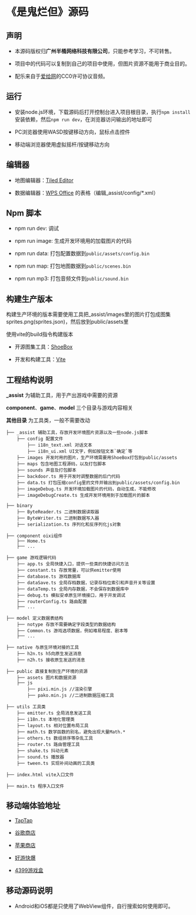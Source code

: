 # 《是鬼烂但》源码

## 声明

* 本源码版权归**广州半桶网络科技有限公司**，只能参考学习，不可转售。

* 项目中的代码可以复制到自己的项目中使用，但图片资源不能用于商业目的。

* 配乐来自于[爱给网](https://www.aigei.com/music/)的CC0许可协议音频。

## 运行

* 安装node.js环境，下载源码后打开控制台进入项目根目录，执行`npm install`安装依赖，然后`npm run dev`，在浏览器访问输出的地址即可

* PC浏览器使用WASD按键移动方向，鼠标点击控件

* 移动端浏览器使用虚拟摇杆/按键移动方向

## 编辑器

* 地图编辑器：[Tiled Editor](https://www.mapeditor.org/)

* 数据编辑器：[WPS Office](https://www.wps.cn/) 的表格（编辑_assist/config/*.xml）

## Npm 脚本

* npm run dev: 调试

* npm run image: 生成开发环境用的加载图片的代码

* npm run data: 打包配置数据到`public/assets/config.bin`

* npm run map: 打包地图数据到`public/scenes.bin`

* npm run mp3: 打包音频文件到`public/sound.bin`

## 构建生产版本

构建生产环境的版本需要使用工具把_assist/images里的图片打包成图集sprites.png(sprites.json)，然后放到public/assets里

使用vite的build指令构建版本

* 开源图集工具：[ShoeBox](http://renderhjs.net/shoebox/)

* 开发和构建工具：[Vite](https://vitejs.dev/)

## 工程结构说明

**_assist** 为辅助工具，用于产出游戏中需要的资源

**component**、**game**、**model** 三个目录与游戏内容相关

**其他目录** 为工具类，一般不需要改动

```
├── _assist 辅助工具，存放开发环境图片资源以及一些node.js脚本
    ├── config 配置文件
        ├── i18n_text.xml 对话文本
        ├── i18n_ui.xml UI文字，例如按钮文本`确定`等
    ├── images 开发时用的图片，生产环境需要用ShoeBox打包到public/assets
    ├── maps 包含地图工程源码，以及打包脚本
    ├── sounds 声音及打包脚本
    ├── backdoor.ts 用于开发时调整数据的后门代码
    ├── data.ts 打包压缩config里的文件并输出到public/assets/config.bin
    ├── imageDebug.ts 开发环境加载图片的代码，自动生成，不能修改
    ├── imageDebugCreate.ts 生成开发环境用到于加载图片的脚本

├── binary
    ├── ByteReader.ts 二进制数据读取器
    ├── ByteWriter.ts 二进制数据写入器
    ├── serialization.ts 序列化和反序列化js对象

├── component oixi组件
    ├── Home.ts
    ├── ...

├── game 游戏逻辑代码
    ├── app.ts 全局快捷入口，提供一些类的快捷访问方法
    ├── constant.ts 存放常量，可以供emitter使用
    ├── database.ts 游戏数据库
    ├── dataSave.ts 全局存档数据，记录存档位索引和声音开关等设置
    ├── dataTemp.ts 全局内存数据，不会保存到数据库中
    ├── debug.ts 模拟安卓原生环境接口，用于开发调试
    ├── routerConfig.ts 路由配置
    ├── ...

├── model 定义数据表结构
    ├── notype 存放不需要确定字段类型的数据结构
    ├── Common.ts 游戏选项数据，例如难易程度、剧本等
    ├── ...

├── native 与原生环境对接的工具
    ├── h2n.ts h5向原生发送消息
    ├── n2h.ts 接收原生发送的消息

├── public 直接复制到生产环境的资源
    ├── assets 图片和数据资源
    ├── js
        ├── pixi.min.js //渲染引擎
        ├── pako.min.js //二进制数据压缩工具

├── utils 工具类
    ├── emitter.ts 全局消息发送工具
    ├── i18n.ts 本地化管理类
    ├── layout.ts 相对位置布局工具
    ├── math.ts 数学函数的别名，避免出现大量Math.*
    ├── others.ts 数组排序等杂乱工具
    ├── router.ts 路由管理工具
    ├── shake.ts 抖动元素
    ├── sound.ts 播放器
    ├── tween.ts 实现补间动画的工具类

├── index.html vite入口文件

├── main.ts 程序入口文件
```

## 移动端体验地址

* [TapTap](https://l.tapdb.net/UvqbJezw?channel=rep-rep_atfw5wtjcqh)

* [谷歌商店](https://play.google.com/store/apps/details?id=fun.bantong.game4.g)

* [苹果商店](https://apps.apple.com/cn/app/id6446050718)

* [好游快爆](https://www.3839.com/a/150965.htm)

* [4399游戏盒](http://a.4399.cn/game-id-257924.html)

## 移动源码说明

* Android和iOS都是只使用了WebView组件，自行搜索如何使用即可。